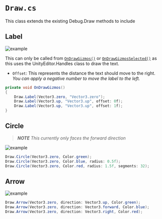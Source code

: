 ﻿# `Draw.cs`
This class extends the existing Debug.Draw methods to include
## Label

![example](../Images/draw-label.PNG)

This can only be called from [`OnDrawGizmos()`](https://docs.unity3d.com/6000.0/Documentation/ScriptReference/MonoBehaviour.OnDrawGizmos.html)
or [`OnDrawGizmosSelected()`](https://docs.unity3d.com/6000.0/Documentation/ScriptReference/MonoBehaviour.OnDrawGizmosSelected.html) as this uses the UnityEditor.Handles class to draw
the text.
- `Offset`: This represents the distance the text should move to the right. _You can apply a negative number to move the
  label to the left._
```csharp
private void OnDrawGizmos()
{
    Draw.Label(Vector3.zero, "Vector3.zero");
    Draw.Label(Vector3.up, "Vector3.up", offset: 0f);
    Draw.Label(Vector3.up, "Vector3.up", offset: 1f);
}
```
## Circle
> _**NOTE** This currently only faces the forward direction_

![example](../Images/draw-circle.PNG)

```csharp
Draw.Circle(Vector3.zero, Color.green);
Draw.Circle(Vector3.zero, Color.blue, radius: 0.5f);
Draw.Circle(Vector3.zero, Color.red, radius: 1.5f, segments: 32);
```
## Arrow

![example](../Images/draw-arrow.PNG)

```csharp
Draw.Arrow(Vector3.zero, direction: Vector3.up, Color.green);
Draw.Arrow(Vector3.zero, direction: Vector3.forward, Color.blue);
Draw.Arrow(Vector3.zero, direction: Vector3.right, Color.red);
```